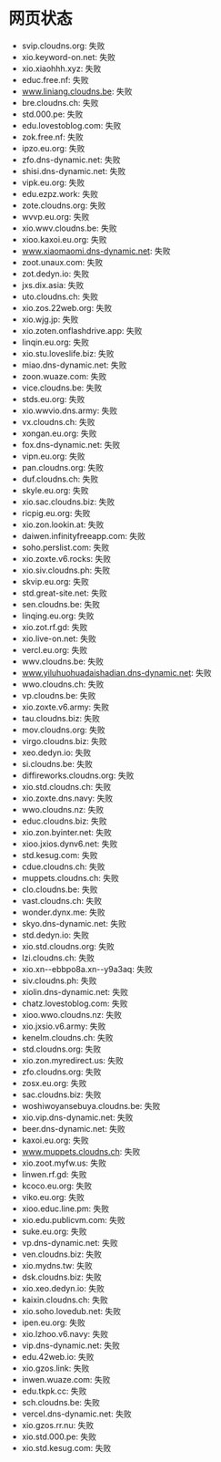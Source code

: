 # 网页状态
- svip.cloudns.org: 失败
- xio.keyword-on.net: 失败
- xio.xiaohhh.xyz: 失败
- educ.free.nf: 失败
- www.liniang.cloudns.be: 失败
- bre.cloudns.ch: 失败
- std.000.pe: 失败
- edu.lovestoblog.com: 失败
- zok.free.nf: 失败
- ipzo.eu.org: 失败
- zfo.dns-dynamic.net: 失败
- shisi.dns-dynamic.net: 失败
- vipk.eu.org: 失败
- edu.ezpz.work: 失败
- zote.cloudns.org: 失败
- wvvp.eu.org: 失败
- xio.wwv.cloudns.be: 失败
- xioo.kaxoi.eu.org: 失败
- www.xiaomaomi.dns-dynamic.net: 失败
- zoot.unaux.com: 失败
- zot.dedyn.io: 失败
- jxs.dix.asia: 失败
- uto.cloudns.ch: 失败
- xio.zos.22web.org: 失败
- xio.wjg.jp: 失败
- xio.zoten.onflashdrive.app: 失败
- linqin.eu.org: 失败
- xio.stu.loveslife.biz: 失败
- miao.dns-dynamic.net: 失败
- zoon.wuaze.com: 失败
- vice.cloudns.be: 失败
- stds.eu.org: 失败
- xio.wwvio.dns.army: 失败
- vx.cloudns.ch: 失败
- xongan.eu.org: 失败
- fox.dns-dynamic.net: 失败
- vipn.eu.org: 失败
- pan.cloudns.org: 失败
- duf.cloudns.ch: 失败
- skyle.eu.org: 失败
- xio.sac.cloudns.biz: 失败
- ricpig.eu.org: 失败
- xio.zon.lookin.at: 失败
- daiwen.infinityfreeapp.com: 失败
- soho.perslist.com: 失败
- xio.zoxte.v6.rocks: 失败
- xio.siv.cloudns.ph: 失败
- skvip.eu.org: 失败
- std.great-site.net: 失败
- sen.cloudns.be: 失败
- linqing.eu.org: 失败
- xio.zot.rf.gd: 失败
- xio.live-on.net: 失败
- vercl.eu.org: 失败
- wwv.cloudns.be: 失败
- www.yiluhuohuadaishadian.dns-dynamic.net: 失败
- wwo.cloudns.ch: 失败
- vp.cloudns.be: 失败
- xio.zoxte.v6.army: 失败
- tau.cloudns.biz: 失败
- mov.cloudns.org: 失败
- virgo.cloudns.biz: 失败
- xeo.dedyn.io: 失败
- si.cloudns.be: 失败
- diffireworks.cloudns.org: 失败
- xio.std.cloudns.ch: 失败
- xio.zoxte.dns.navy: 失败
- wwo.cloudns.nz: 失败
- educ.cloudns.biz: 失败
- xio.zon.byinter.net: 失败
- xioo.jxios.dynv6.net: 失败
- std.kesug.com: 失败
- cdue.cloudns.ch: 失败
- muppets.cloudns.ch: 失败
- clo.cloudns.be: 失败
- vast.cloudns.ch: 失败
- wonder.dynx.me: 失败
- skyo.dns-dynamic.net: 失败
- std.dedyn.io: 失败
- xio.std.cloudns.org: 失败
- lzi.cloudns.ch: 失败
- xio.xn--ebbpo8a.xn--y9a3aq: 失败
- siv.cloudns.ph: 失败
- xiolin.dns-dynamic.net: 失败
- chatz.lovestoblog.com: 失败
- xioo.wwo.cloudns.nz: 失败
- xio.jxsio.v6.army: 失败
- kenelm.cloudns.ch: 失败
- std.cloudns.org: 失败
- xio.zon.myredirect.us: 失败
- zfo.cloudns.org: 失败
- zosx.eu.org: 失败
- sac.cloudns.biz: 失败
- woshiwoyansebuya.cloudns.be: 失败
- xio.vip.dns-dynamic.net: 失败
- beer.dns-dynamic.net: 失败
- kaxoi.eu.org: 失败
- www.muppets.cloudns.ch: 失败
- xio.zoot.myfw.us: 失败
- linwen.rf.gd: 失败
- kcoco.eu.org: 失败
- viko.eu.org: 失败
- xioo.educ.line.pm: 失败
- xio.edu.publicvm.com: 失败
- suke.eu.org: 失败
- vp.dns-dynamic.net: 失败
- ven.cloudns.biz: 失败
- xio.mydns.tw: 失败
- dsk.cloudns.biz: 失败
- xio.xeo.dedyn.io: 失败
- kaixin.cloudns.ch: 失败
- xio.soho.lovedub.net: 失败
- ipen.eu.org: 失败
- xio.lzhoo.v6.navy: 失败
- vip.dns-dynamic.net: 失败
- edu.42web.io: 失败
- xio.gzos.link: 失败
- inwen.wuaze.com: 失败
- edu.tkpk.cc: 失败
- sch.cloudns.be: 失败
- vercel.dns-dynamic.net: 失败
- xio.gzos.rr.nu: 失败
- xio.std.000.pe: 失败
- xio.std.kesug.com: 失败
